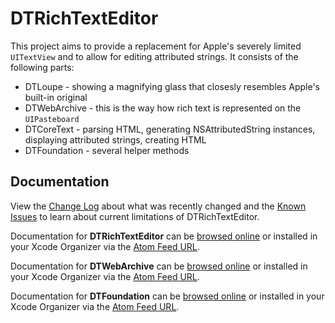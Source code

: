 DTRichTextEditor
================

This project aims to provide a replacement for Apple's severely limited `UITextView` and to allow for editing attributed strings. It consists of the following parts:

- DTLoupe - showing a magnifying glass that closesly resembles Apple's built-in original
- DTWebArchive - this is the way how rich text is represented on the `UIPasteboard`
- DTCoreText - parsing HTML, generating NSAttributedString instances, displaying attributed strings, creating HTML
- DTFoundation - several helper methods

Documentation
-------------

View the [Change Log](docs/Change%20Log.html) about what was recently changed and the [Known Issues](docs/Known%20Issues.html) to learn about current limitations of DTRichTextEditor.

Documentation for **DTRichTextEditor** can be [browsed online](http://cocoanetics.github.com/DTCoreText/DTRichTextEditor) or installed in your Xcode Organizer via the [Atom Feed URL](http://cocoanetics.github.com/DTCoreText/DTRichTextEditor/DTRichTextEditor.atom).

Documentation for **DTWebArchive** can be [browsed online](http://cocoanetics.github.com/DTWebArchive) or installed in your Xcode Organizer via the [Atom Feed URL](http://cocoanetics.github.com/DTWebArchive/DTWebArchive.atom).

Documentation for **DTFoundation** can be [browsed online](http://cocoanetics.github.com/DTFoundation) or installed in your Xcode Organizer via the [Atom Feed URL](http://cocoanetics.github.com/DTFoundation/DTFoundation.atom).

